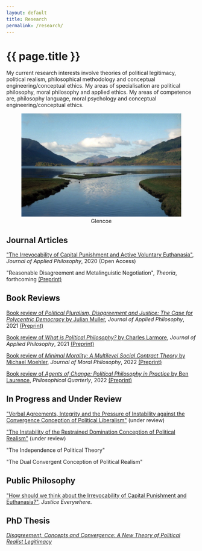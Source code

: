 ```yaml
---
layout: default
title: Research
permalink: /research/
---
```

# {{ page.title }}

My current research interests involve theories of political legitimacy, political realism, philosophical methodology and conceptual engineering/conceptual ethics. My areas of specialisation are political philosophy, moral philosophy and applied ethics. My areas of competence are, philosophy language, moral psychology and conceptual engineering/conceptual ethics.

<figure style="text-align:center;">
<img src="/assets/lake.jpg" alt="glencoe"/>
<figcaption> Glencoe </figcaption>
</figure>


## Journal Articles

["The Irrevocability of Capital Punishment and Active Voluntary Euthanasia"](https://doi.org/10.1111/japp.12478), *Journal of Applied Philosophy*, 2020 (Open Access)

"Reasonable Disagreement and Metalinguistic Negotiation", *Theoria*, forthcoming [(Preprint)](https://docs.google.com/document/d/18YvnHCQt9ato9P-usZJWdQpWe5PZQXsQXM8pKhSDaT0/edit?usp=share_link)

## Book Reviews

[Book review of *Political Pluralism, Disagreement and Justice: The Case for Polycentric Democracy* by Julian Muller](https://doi.org/10.1111/japp.12494), *Journal of Applied Philosophy*, 2021 [(Preprint)](https://docs.google.com/document/d/1c0ml6b_4sprN26Qd6DfpYyZsGOtlKKngtWqv3ZRMR-k/edit?usp=sharing)

[Book review of *What is Political Philosophy?* by Charles Larmore](https://doi.org/10.1111/japp.12518), *Journal of Applied Philosophy*, 2021 [(Preprint)](https://docs.google.com/document/d/1bxygyWASwlTdRSkkfM9eWjShCQXQ28UKg1Rj9RH8mSQ/edit?usp=sharing)

[Book review of *Minimal Morality: A Multilevel Social Contract Theory* by Michael Moehler](https://doi.org/10.1163/17455243-19020002), *Journal of Moral Philosophy*, 2022 [(Preprint)](https://docs.google.com/document/d/1nSV86y9-RPJRQ3PltHQoNBsickirNsDqDW4Nor0uQ-Q/edit?usp=sharing)

[Book review of *Agents of Change: Political Philosophy in Practice* by Ben Laurence](https://doi.org/10.1093/pq/pqac025), *Philosophical Quarterly*, 2022 [(Preprint)](https://docs.google.com/document/d/1AyI6lxnvJN2B1pNoYs6ArLHRg-F2M0_iMQSxaU9jstY/edit?usp=sharing)

## In Progress and Under Review

["Verbal Agreements, Integrity and the Pressure of Instability against the Convergence Conception of Political Liberalism"](https://docs.google.com/document/d/1cY4dmTVrZq380FiGUvEF_RGp1xw-qiyp4mJ9jOgBuIE/edit?usp=share_link) (under review)

["The Instability of the Restrained Domination Conception of Political Realism"](https://docs.google.com/document/d/1YMqCKsBhsELcWb6H0_vv6CHnyhRM93SMsw_eh0i7_VY/edit?usp=share_link) (under review)

"The Independence of Political Theory"

"The Dual Convergent Conception of Political Realism"

## Public Philosophy
["How should we think about the Irrevocability of Capital Punishment and Euthanasia?"](http://justice-everywhere.org/health/how-should-we-think-about-the-irrevocability-of-capital-punishment-and-euthanasia/), *Justice Everywhere*.

<!--
\item Three Views on Explaining Reasonable Disagreement
\item Reasonable Disagreement and Metalinguistic Negotiation (under review at Metaphilosophy)
\item Consensus Political Liberalism and Deep Disagreement
\item Why Convergence Political Liberalism Cannot Create Stability
\item Between Consensus and Unrestrained Coercion: Two Problems for Political Realism
\item The Dual Convergent Conception of Political Realism
-->

## PhD Thesis

[*Disagreement, Concepts and Convergence: A New Theory of Political Realist Legitimacy*](http://hdl.handle.net/10023/20893)

<!--
Abstract: This thesis argues for a novel conception of political realism as a theory of political legitimacy: the Dual Convergent Conception. The thesis is framed by the thought that one way of theorising about political legitimacy involves working out how reasonable people can achieve a stable political order so that, despite their profound moral differences, they may live together governed by principles they have sufficient moral reason to affirm from within their own point of view. I argue that this ultimately involves making a special sort of argument that takes reasonable disagreement about justice seriously: a Disagreement to Legitimacy argument. This is an argument with two parts. The first part involves finding the best explanation of reasonable disagreement about justice. After arguing against all extant explanations of reasonable disagreement, I develop a novel explanation: Diverse Packages Theory. This explanation makes use of the idea of metalinguistic negotiation and empirical work in developmental psychology on concepts, to argue that the best explanation of reasonable disagreement about justice is that reasonable people possess and use diverse concepts and conceptions of justice. The second part of the Disagreement to Legitimacy argument involves proposing, on the basis of Diverse Packages Theory's explanation, how all reasonable people can have sufficient moral reason to coordinate and continue coordinating over time on coercive principles or rules that order society's basic institutions. I then argue that extant conceptions of political liberalism and political realism cannot show how reasonable people can achieve this. I then argue that by combining certain elements of the political liberal view of convergent agreements, and the political realist focus on a contextually situated acceptance of coercively enforced political principles, the Dual Convergent Conception of political realism can show how reasonable people can achieve a stable political order.
-->




